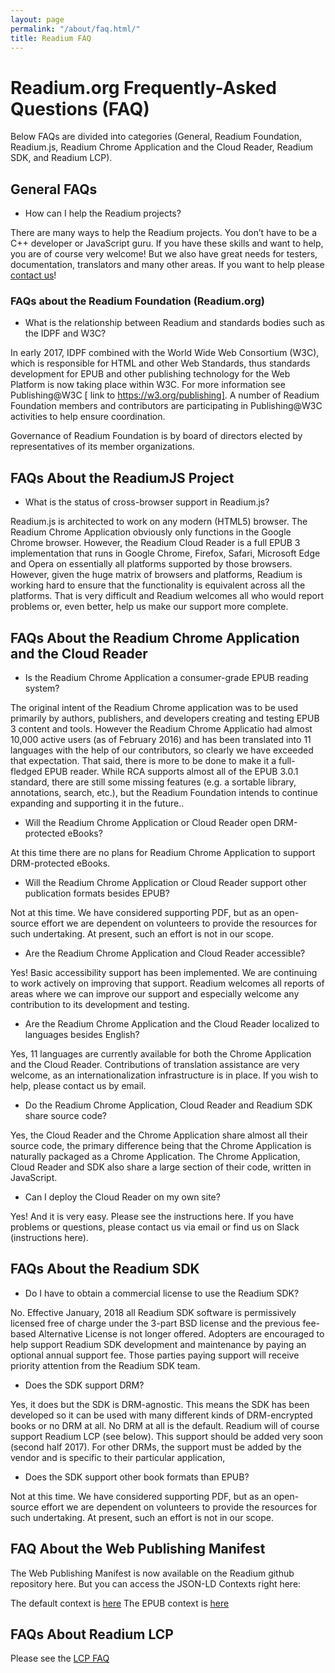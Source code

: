 ```yaml
---
layout: page
permalink: "/about/faq.html/"
title: Readium FAQ
---
```

# Readium.org Frequently-Asked Questions (FAQ)
Below FAQs are divided into categories (General, Readium Foundation, Readium.js, Readium Chrome Application and the Cloud Reader, Readium SDK, and Readium LCP).

 

## General FAQs

- How can I help the Readium projects?

There are many ways to help the Readium projects. You don’t have to be a C++ developer or JavaScript guru.  If you have these skills and want to help, you are of course very welcome!  But we also have great needs for testers, documentation, translators and many other areas.  If you want to help please [contact us](mailto:rkwright@readium.org)!

 

### FAQs about the Readium Foundation (Readium.org)

- What is the relationship between Readium and standards bodies such as the IDPF and W3C?

In early 2017, IDPF  combined with the World Wide Web Consortium (W3C), which is responsible for HTML and other Web Standards, thus standards development for EPUB and other publishing technology for the Web Platform is now taking place within W3C. For more information see Publishing@W3C [ link to https://w3.org/publishing]. A number of Readium Foundation members and contributors are participating in Publishing@W3C activities to help ensure coordination. 

Governance of Readium Foundation is by board of directors elected by representatives of its member organizations.



## FAQs About the ReadiumJS Project

- What is the status of cross-browser support in Readium.js?

Readium.js is architected to work on any modern (HTML5) browser. The Readium Chrome Application obviously only functions in the Google Chrome browser. However, the Readium Cloud Reader is a full EPUB 3 implementation that runs in Google Chrome, Firefox, Safari, Microsoft Edge and Opera on essentially all platforms supported by those browsers.  However, given the huge matrix of browsers and platforms, Readium is working hard to ensure that the functionality is equivalent across all the platforms.  That is very difficult and Readium welcomes all who would report problems or, even better, help us make our support more complete.

 

## FAQs About the Readium Chrome Application and the Cloud Reader

- Is the Readium Chrome Application a consumer-grade EPUB reading system?

The original intent of the Readium Chrome application was  to be used primarily by authors, publishers, and developers creating and testing EPUB 3 content and tools. However the Readium Chrome Applicatio had almost 10,000 active users (as of February 2016) and has been translated into 11 languages with the help of our contributors, so clearly we have exceeded that expectation.  That said, there is more to be done to make it a full-fledged EPUB reader.  While RCA supports almost all of the EPUB 3.0.1 standard, there are still some missing features (e.g. a sortable library, annotations, search, etc.), but  the Readium Foundation intends to continue expanding and supporting it in the future..

- Will the Readium Chrome Application or Cloud Reader open DRM-protected eBooks?

At this time there are no plans for Readium Chrome Application to support DRM-protected eBooks.

- Will the Readium Chrome Application or Cloud Reader support other publication formats besides EPUB?

Not at this time. We have considered supporting PDF, but as an open-source effort we are dependent on volunteers to provide the resources for such undertaking.  At present, such an effort is not in our scope.

- Are the Readium Chrome Application and Cloud Reader accessible?

Yes! Basic accessibility support has been implemented.  We are continuing to work actively on improving that support.  Readium welcomes all reports of areas where we can improve our support and especially welcome any contribution to its development and testing.

- Are the Readium Chrome Application and the Cloud Reader localized to languages besides English?

Yes, 11 languages are currently available for both the Chrome Application and the Cloud Reader. Contributions of translation assistance are very welcome, as an internationalization infrastructure is in place.  If you wish to help, please contact us by email.

- Do the Readium Chrome Application, Cloud Reader and Readium SDK share source code?

Yes, the Cloud Reader and the Chrome Application share almost all their source code, the primary difference being that the Chrome Application is naturally packaged as a Chrome Application. The Chrome Application, Cloud Reader and SDK also share a large section of their code, written in JavaScript.

- Can I deploy the Cloud Reader on my own site?

Yes!  And it is very easy.  Please see the instructions here.  If you have problems or questions, please contact us via email or find us on Slack (instructions here).

 

## FAQs About the Readium SDK

- Do I have to obtain a commercial license to use the Readium SDK?

No. Effective January, 2018 all Readium SDK software is permissively licensed free of charge under the 3-part BSD license and the previous fee-based Alternative License is not longer offered. Adopters are encouraged to help support Readium SDK development and maintenance by paying an optional annual support fee. Those parties paying support will receive priority attention from the Readium SDK team.

- Does the SDK support DRM?

Yes, it does but the SDK is DRM-agnostic. This means the SDK has been developed so it can be used with many different kinds of DRM-encrypted books or no DRM at all.  No DRM at all is the default.  Readium will of course support Readium LCP (see below).  This support should be added very soon (second half 2017). For other DRMs, the support must be added by the vendor and is specific to their particular application,

- Does the SDK support other book formats than EPUB?

Not at this time. We have considered supporting PDF, but as an open-source effort we are dependent on volunteers to provide the resources for such undertaking.  At present, such an effort is not in our scope.

## FAQ About the Web Publishing Manifest

The Web Publishing Manifest is now available on the Readium github repository here.  But you can access the JSON-LD Contexts right here:

The default context is [here](https://cdn.rawgit.com/readium/webpub-manifest/64ed37e0/contexts/default/context.jsonld)
The EPUB context is [here](https://cdn.rawgit.com/readium/webpub-manifest/64ed37e0/contexts/epub/context.jsonld)

## FAQs About Readium LCP

Please see the [LCP FAQ](https://www.edrlab.org/readium/readium-lcp/faq/)